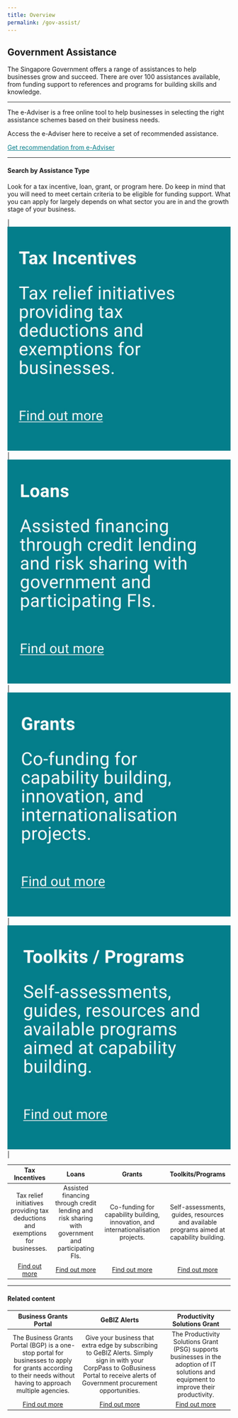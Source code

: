 ```yaml
---
title: Overview
permalink: /gov-assist/
---
```


## Government Assistance 

The Singapore Government offers a range of assistances to help businesses grow and succeed. There are over 100 assistances available, from funding support to references and programs for building skills and knowledge.

***

The e-Adviser is a free online tool to help businesses in selecting the right assistance schemes based on their business needs. 

Access the e-Adviser here to receive a set of recommended assistance.

<a href="https://ea-staging.l1t.molb.gov.sg/#/" target="_blank" style="color:#037e8a">Get recommendation from e-Adviser</a>

***

#### Search by Assistance Type

Look for a tax incentive, loan, grant, or program here. Do keep in mind that you will need to meet certain criteria to be eligible for funding support. What you can apply for largely depends on what sector you are in and the growth stage of your business.


|[![Tax Incentives](/images/gov-assist/tax_Incentives.jpg)](/gov-assist/tax-incentives/)|[![Loans](/images/gov-assist/loans.jpg)](/gov-assist/loans/)|[![Grants](/images/gov-assist/grants.jpg)](/gov-assist/grants/)|[![Toolskits/Programs](/images/gov-assist/toolkits_programs.jpg)](/gov-assist/toolkits-programs/)|


| Tax Incentives | Loans | Grants | Toolkits/Programs | 
| :-: | :-: | :-: | :-: |
|Tax relief initiatives providing tax deductions and exemptions for businesses.|Assisted financing through credit lending and risk sharing with government and participating FIs.|Co-funding for capability building, innovation, and internationalisation projects.|Self-assessments, guides, resources and available programs aimed at capability building.|
|[Find out more](/gov-assist/tax-incentives/)|[Find out more](/gov-assist/loans/)|[Find out more](/gov-assist/grants/)|[Find out more](/gov-assist/toolkits-programs/)|

***

#### Related content

|Business Grants Portal|GeBIZ Alerts|Productivity Solutions Grant|
|:-: |:-: |:-:|
|The Business Grants Portal (BGP) is a one-stop portal for businesses to apply for grants according to their needs without having to approach multiple agencies.|Give your business that extra edge by subscribing to GeBIZ Alerts. Simply sign in with your CorpPass to GoBusiness Portal to receive alerts of Government procurement opportunities.|The Productivity Solutions Grant (PSG) supports businesses in the adoption of IT solutions and equipment to improve their productivity.|
|[Find out more](/business-grants-portal/)|[Find out more](/gebiz-alerts/)|[Find out more](/psg/)|